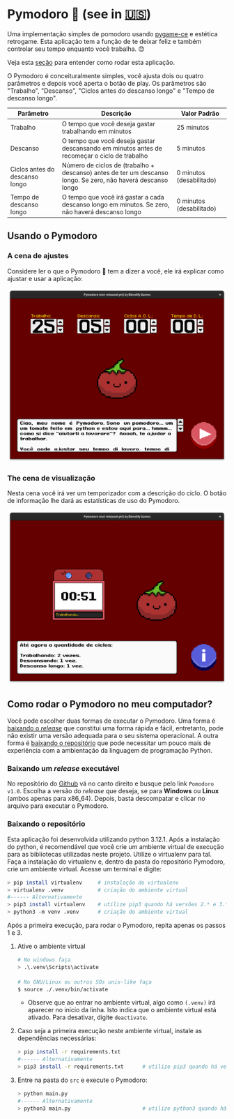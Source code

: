 # Pymodoro 🍅 (see in [🇺🇸](./README-en_US.md))

Uma implementação simples de pomodoro usando [pygame-ce](https://github.com/pygame-community/pygame-ce) e estética retrogame. Esta aplicação tem a função de te deixar feliz e também controlar seu tempo enquanto você trabalha. 😊

Veja esta [seção](#como-rodar-o-pymodoro-no-meu-computador) para entender como rodar esta aplicação.

O Pymodoro é conceituralmente simples, você ajusta dois ou quatro parâmetros e depois você aperta o botão de play. Os parâmetros são "Trabalho", "Descanso", "Ciclos antes do descanso longo" e "Tempo de descanso longo".

| Parâmetro | Descrição | Valor Padrão |
|-----------|-----------|--------------|
| Trabalho | O tempo que você deseja gastar trabalhando em minutos | 25 minutos |
| Descanso | O tempo que você deseja gastar descansando em minutos antes de recomeçar o ciclo de trabalho | 5 minutos |
| Ciclos antes do descanso longo | Número de ciclos de (trabalho + descanso) antes de ter um descanso longo. Se zero, não haverá descanso longo | 0 minutos (desabilitado) |
| Tempo de descanso longo | O tempo que você irá gastar a cada descanso longo em minutos. Se zero, não haverá descanso longo | 0 minutos (desabilitado) |

## Usando o Pymodoro

### A cena de ajustes

Considere ler o que o Pymodoro 🍅 tem a dizer a você, ele irá explicar como ajustar e usar a aplicação:

<img src=screenshots/setup-pt_BR.png>

### The cena de visualização

Nesta cena você irá ver um temporizador com a descrição do ciclo. O botão de informação lhe dará as estatísticas de uso do Pymodoro.

<img src=screenshots/show-pt_BR.png>

## Como rodar o Pymodoro no meu computador?

Você pode escolher duas formas de executar o Pymodoro. Uma forma é [baixando o *release*](#baixando-um-release-executável) que constitui uma forma rápida e fácil, entretanto, pode não existir uma versão adequada para o seu sistema operacional. A outra forma é [baixando o repositório](#baixando-o-repositório) que pode necessitar um pouco mais de experiência com a ambientação da linguagem de programação Python.

### Baixando um *release* executável

No repositório do [Github](https://github.com/Blendify-Games/Pymodoro) vá no canto direito e busque pelo link `Pomodoro v1.0`. Escolha a versão do *release* que deseja, se para **Windows** ou **Linux** (ambos apenas para x86_64). Depois, basta descompatar e clicar no arquivo para executar o Pymodoro.

### Baixando o repositório
Esta aplicação foi desenvolvida utilizando python 3.12.1. Após a instalação do python, é recomendável que você crie um ambiente virtual de execução para as bibliotecas utilizadas neste projeto. Utilize o virtualenv para tal. Faça a instalação do virtualenv e, dentro da pasta do repositório Pymodoro, crie um ambiente virtual. Acesse um terminal e digite:

```bash
> pip install virtualenv     # instalação do virtualenv
> virtualenv .venv           # criação do ambiente virtual
#------ Alternativamente
> pip3 install virtualenv    # utilize pip3 quando há versões 2.* e 3.* do python
> python3 -m venv .venv      # criação do ambiente virtual
```

Após a primeira execução, para rodar o Pymodoro, repita apenas os passos 1 e 3.

1. Ative o ambiente virtual

    ```bash
    # No windows faça
    > .\.venv\Scripts\activate

    # No GNU/Linux ou outros SOs unix-like faça
    $ source ./.venv/bin/activate
    ```
    * Observe que ao entrar no ambiente virtual, algo como `(.venv)` irá aparecer no início da linha. Isto indica que o ambiente virtual está ativado. Para desativar, digite `deactivate`.

2. Caso seja a primeira execução neste ambiente virtual, instale as dependências necessárias:
    
    ```bash
    > pip install -r requirements.txt
    #------ Alternativamente
    > pip3 install -r requirements.txt      # utilize pip3 quando há versões 2.* e 3.* do python
    ```

3. Entre na pasta do `src` e execute o Pymodoro:

    ```bash
    > python main.py
    #------ Alternativamente
    > python3 main.py                       # utilize python3 quando há versões 2.* e 3.* do python
    ```
